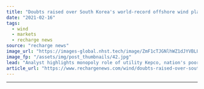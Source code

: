 ```yaml
---
title: "Doubts raised over South Korea's world-record offshore wind plan"
date: "2021-02-16"
tags: 
  - wind
  - markets
  - recharge news
source: "recharge news"
image_url: "https://images-global.nhst.tech/image/ZmF1cTJGNlhWZ1dJYVBLUWFLd0Y0UWJBUEdCdmh4b1l5dlU4cDZKYmRxYz0=/nhst/binary/54faa677de801991fe543cccf7843957"
image_fp: "/assets/img/post_thumbnails/42.jpg"
lead: "Analyst highlights monopoly role of utility Kepco, nation's poor track record in renewables and questions who would supply turbines to the 8.2GW mega-project"
article_url: "https://www.rechargenews.com/wind/doubts-raised-over-south-koreas-world-record-offshore-wind-plan/2-1-962448"
---
```


---
